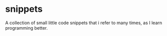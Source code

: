 # snippets
A collection of small little code snippets that i refer to many times, as I learn programming better.
